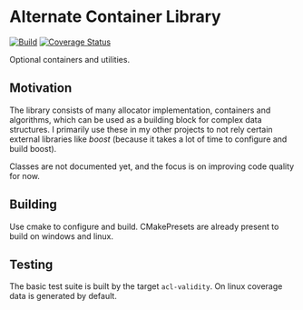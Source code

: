 # Alternate Container Library

[![Build](https://github.com/obhi-d/acl/actions/workflows/test_and_coverage.yml/badge.svg)](https://github.com/obhi-d/acl/actions/workflows/test_and_coverage.yml)
[![Coverage Status](https://coveralls.io/repos/github/obhi-d/acl/badge.svg)](https://coveralls.io/github/obhi-d/acl)

Optional containers and utilities.

## Motivation

The library consists of many allocator implementation, containers and algorithms, which can be used as a building block
for complex data structures. I primarily use these in my other projects to not rely certain external libraries like *boost* 
(because it takes a lot of time to configure and build boost).

Classes are not documented yet, and the focus is on improving code quality for now.


## Building

Use cmake to configure and build. CMakePresets are already present to build on windows and linux.

## Testing

The basic test suite is built by the target `acl-validity`.
On linux coverage data is generated by default.